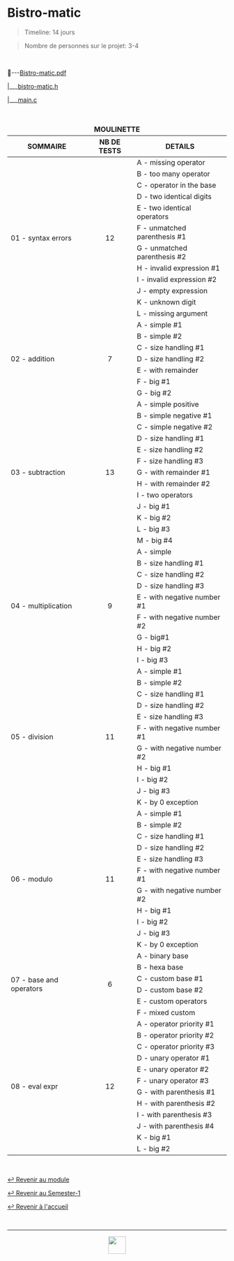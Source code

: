 # Bistro-matic

> Timeline: 14 jours

> Nombre de personnes sur le projet: 3-4

<br>

📂---[Bistro-matic.pdf](https://github.com/Studio-17/Epitech-Subjects/blob/main/Semester-1/B-CPE-101/Bistro-matic/Bistro-matic.pdf)

|\_\_\_[bistro-matic.h](https://github.com/Studio-17/Epitech-Subjects/blob/main/Semester-1/B-CPE-101/Bistro-matic/bistromatic.h)

|\_\_\_[main.c](https://github.com/Studio-17/Epitech-Subjects/blob/main/Semester-1/B-CPE-101/Bistro-matic/main.c)

<br>

<table align="center">
    <thead>
        <tr>
            <td colspan="3" align="center"><strong>MOULINETTE</strong></td>
        </tr>
        <tr>
            <th>SOMMAIRE</th>
            <th>NB DE TESTS</th>
            <th>DETAILS</th>
        </tr>
    </thead>
    <tbody>
        <tr>
            <td rowspan="12">01 - syntax errors</td>
            <td rowspan="12" style="text-align: center;">12</td>
            <td>A - missing operator</td>
        </tr>
        <tr>
            <td>B - too many operator</td>
        </tr>
        <tr>
            <td>C - operator in the base</td>
        </tr>
        <tr>
            <td>D - two identical digits</td>
        </tr>
        <tr>
            <td>E - two identical operators</td>
        </tr>
        <tr>
            <td>F - unmatched parenthesis #1</td>
        </tr>
        <tr>
            <td>G - unmatched parenthesis #2</td>
        </tr>
        <tr>
            <td>H - invalid expression #1</td>
        </tr>
        <tr>
            <td>I - invalid expression #2</td>
        </tr>
        <tr>
            <td>J - empty expression</td>
        </tr>
        <tr>
            <td>K - unknown digit</td>
        </tr>
        <tr>
            <td>L - missing argument</td>
        </tr>
        <tr>
            <td rowspan="7">02 - addition</td>
            <td rowspan="7" style="text-align: center;">7</td>
            <td>A - simple #1</td>
        </tr>
        <tr>
            <td>B - simple #2</td>
        </tr>
        <tr>
            <td>C - size handling #1</td>
        </tr>
        <tr>
            <td>D - size handling #2</td>
        </tr>
        <tr>
            <td>E - with remainder</td>
        </tr>
        <tr>
            <td>F - big #1</td>
        </tr>
        <tr>
            <td>G - big #2</td>
        </tr>
        <tr>
            <td rowspan="13">03 - subtraction</td>
            <td rowspan="13" style="text-align: center;">13</td>
            <td>A - simple positive</td>
        </tr>
        <tr>
            <td>B - simple negative #1</td>
        </tr>
        <tr>
            <td>C - simple negative #2</td>
        </tr>
        <tr>
            <td>D - size handling #1</td>
        </tr>
        <tr>
            <td>E - size handling #2</td>
        </tr>
        <tr>
            <td>F - size handling #3</td>
        </tr>
        <tr>
            <td>G - with remainder #1</td>
        </tr>
        <tr>
            <td>H - with remainder #2</td>
        </tr>
        <tr>
            <td>I - two operators</td>
        </tr>
        <tr>
            <td>J - big #1</td>
        </tr>
        <tr>
            <td>K - big #2</td>
        </tr>
        <tr>
            <td>L - big #3</td>
        </tr>
        <tr>
            <td>M - big #4</td>
        </tr>
        <tr>
            <td rowspan="9">04 - multiplication</td>
            <td rowspan="9" style="text-align: center;">9</td>
            <td>A - simple</td>
        </tr>
        <tr>
            <td>B - size handling #1</td>
        </tr>
        <tr>
            <td>C - size handling #2</td>
        </tr>
        <tr>
            <td>D - size handling #3</td>
        </tr>
        <tr>
            <td>E - with negative number #1</td>
        </tr>
        <tr>
            <td>F - with negative number #2</td>
        </tr>
        <tr>
            <td>G - big#1</td>
        </tr>
        <tr>
            <td>H - big #2</td>
        </tr>
        <tr>
            <td>I - big #3</td>
        </tr>
        <tr>
            <td rowspan="11">05 - division</td>
            <td rowspan="11" style="text-align: center;">11</td>
            <td>A - simple #1</td>
        </tr>
        <tr>
            <td>B - simple #2</td>
        </tr>
        <tr>
            <td>C - size handling #1</td>
        </tr>
        <tr>
            <td>D - size handling #2</td>
        </tr>
        <tr>
            <td>E - size handling #3</td>
        </tr>
        <tr>
            <td>F - with negative number #1</td>
        </tr>
        <tr>
            <td>G - with negative number #2</td>
        </tr>
        <tr>
            <td>H - big #1</td>
        </tr>
        <tr>
            <td>I - big #2</td>
        </tr>
        <tr>
            <td>J - big #3</td>
        </tr>
        <tr>
            <td>K - by 0 exception</td>
        </tr>
        <tr>
            <td rowspan="11">06 - modulo</td>
            <td rowspan="11" style="text-align: center;">11</td>
            <td>A - simple #1</td>
        </tr>
        <tr>
            <td>B - simple #2</td>
        </tr>
        <tr>
            <td>C - size handling #1</td>
        </tr>
        <tr>
            <td>D - size handling #2</td>
        </tr>
        <tr>
            <td>E - size handling #3</td>
        </tr>
        <tr>
            <td>F - with negative number #1</td>
        </tr>
        <tr>
            <td>G - with negative number #2</td>
        </tr>
        <tr>
            <td>H - big #1</td>
        </tr>
        <tr>
            <td>I - big #2</td>
        </tr>
        <tr>
            <td>J - big #3</td>
        </tr>
        <tr>
            <td>K - by 0 exception</td>
        </tr>
        <tr>
            <td rowspan="6">07 - base and operators</td>
            <td rowspan="6" style="text-align: center;">6</td>
            <td>A - binary base</td>
        </tr>
        <tr>
            <td>B - hexa base</td>
        </tr>
        <tr>
            <td>C - custom base #1</td>
        </tr>
        <tr>
            <td>D - custom base #2</td>
        </tr>
        <tr>
            <td>E - custom operators</td>
        </tr>
        <tr>
            <td>F - mixed custom</td>
        </tr>
        <tr>
            <td rowspan="12">08 - eval expr</td>
            <td rowspan="12" style="text-align: center;">12</td>
            <td>A - operator priority #1</td>
        </tr>
        <tr>
            <td>B - operator priority #2</td>
        </tr>
        <tr>
            <td>C - operator priority #3</td>
        </tr>
        <tr>
            <td>D - unary operator #1</td>
        </tr>
        <tr>
            <td>E - unary operator #2</td>
        </tr>
        <tr>
            <td>F - unary operator #3</td>
        </tr>
        <tr>
            <td>G - with parenthesis #1</td>
        </tr>
        <tr>
            <td>H - with parenthesis #2</td>
        </tr>
        <tr>
            <td>I - with parenthesis #3</td>
        </tr>
        <tr>
            <td>J - with parenthesis #4</td>
        </tr>
        <tr>
            <td>K - big #1</td>
        </tr>
        <tr>
            <td>L - big #2</td>
        </tr>
    </tbody>
</table>

<br>

[↩️ Revenir au module](https://github.com/Studio-17/Epitech-Subjects/tree/main/Semester-1/B-CPE-101)

[↩️ Revenir au Semester-1](https://github.com/Studio-17/Epitech-Subjects/tree/main/Semester-1)

[↩️ Revenir à l'accueil](https://github.com/Studio-17/Epitech-Subjects)

<br>

---

<div align="center">

<a href="https://github.com/Studio-17" target="_blank"><img src="../../../voc17.gif" width="40"></a>

</div>
